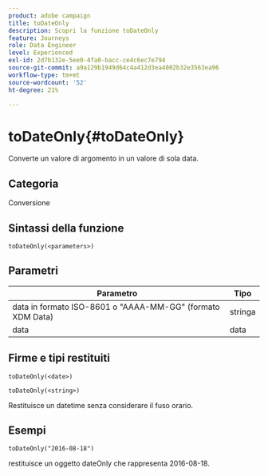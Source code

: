 ```yaml
---
product: adobe campaign
title: toDateOnly
description: Scopri la funzione toDateOnly
feature: Journeys
role: Data Engineer
level: Experienced
exl-id: 2d7b132e-5ee0-4fa0-bacc-ce4c6ec7e794
source-git-commit: a9a129b1949d64c4a412d3ea4002b32e3563ea96
workflow-type: tm+mt
source-wordcount: '52'
ht-degree: 21%

---
```


# toDateOnly{#toDateOnly}

Converte un valore di argomento in un valore di sola data.

## Categoria

Conversione

## Sintassi della funzione

`toDateOnly(<parameters>)`

## Parametri

| Parametro | Tipo |
|-----------|------------------|
| data in formato ISO-8601 o &quot;AAAA-MM-GG&quot; (formato XDM Data) | stringa |
| data | data |

## Firme e tipi restituiti

`toDateOnly(<date>)`

`toDateOnly(<string>)`

Restituisce un datetime senza considerare il fuso orario.

## Esempi

`toDateOnly("2016-08-18")`

restituisce un oggetto dateOnly che rappresenta 2016-08-18.
